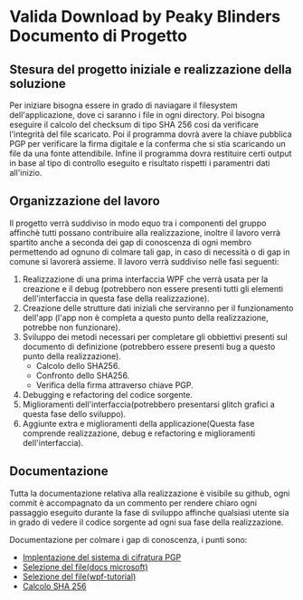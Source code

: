 # Valida Download by Peaky Blinders Documento di Progetto

## Stesura del progetto iniziale e realizzazione della soluzione
Per iniziare bisogna essere in grado di naviagare il filesystem dell'applicazione, dove ci saranno i file in ogni directory.
Poi bisogna eseguire il calcolo del checksum di tipo SHA 256 cosi da verificare l'integrità del file scaricato.
Poi il programma dovrà avere la chiave pubblica PGP per verificare la firma digitale e la conferma che si stia scaricando un file da una fonte attendibile.
Infine il programma dovra restituire certi output in base al tipo di controllo eseguito e risultato rispetti i paramentri dati all'inizio.

## Organizzazione del lavoro

Il progetto verrà suddiviso in modo equo tra i componenti del gruppo affinchè tutti possano contribuire alla realizzazione, inoltre il lavoro verrà spartito anche a seconda dei gap di conoscenza di ogni membro permettendo ad ognuno di colmare tali gap, in caso di necessità o di gap in comune si lavorerà assieme. Il lavoro verrà suddiviso nelle fasi seguenti:

  1. Realizzazione di una prima interfaccia WPF che verrà usata per la creazione e il debug (potrebbero non essere presenti tutti gli elementi dell'interfaccia in questa fase        della realizzazione).
  2.  Creazione delle strutture dati iniziali che serviranno per il funzionamento dell'app (l'app non è completa a questo punto della realizzazione, potrebbe non funzionare).
  3.  Sviluppo dei metodi necessari per completare gli obbiettivi presenti sul documento di definizione (potrebbero essere presenti bug a questo punto della realizzazione).
      - Calcolo dello SHA256.
      - Confronto dello SHA256.
      - Verifica della firma attraverso chiave PGP.
  4. Debugging e refactoring del codice sorgente.
  5. Miglioramenti dell'interfaccia(potrebbero presentarsi glitch grafici a questa fase dello sviluppo).
  6. Aggiunte extra e miglioramenti della applicazione(Questa fase comprende realizzazione, debug e refactoring e miglioramenti dell'interfaccia).

## Documentazione

Tutta la documentazione relativa alla realizzazione è visibile su github, ogni commit è accompagnato da un commento per rendere chiaro ogni passaggio eseguito durante la fase di sviluppo affinche qualsiasi utente sia in grado di vedere il codice sorgente ad ogni sua fase della realizzazione.

Documentazione per colmare i gap di conoscenza, i punti sono:
- [Implentazione del sistema di cifratura PGP](https://github.com/mattosaurus/PgpCore)
- [Selezione del file(docs microsoft)](https://docs.microsoft.com/it-it/dotnet/api/system.windows.forms.openfiledialog?view=windowsdesktop-6.0)
- [Selezione del file(wpf-tutorial)](https://www.wpf-tutorial.com/it/46/dialogs/l-openfiledialog/)
- [Calcolo SHA 256](https://docs.microsoft.com/it-it/dotnet/api/system.security.cryptography.sha256?view=net-6.0)

